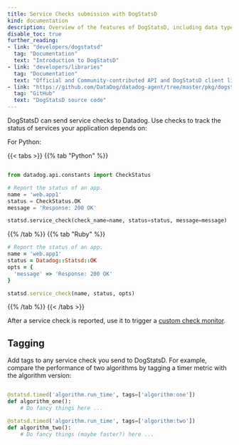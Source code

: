 ```yaml
---
title: Service Checks submission with DogStatsD
kind: documentation
description: Overview of the features of DogStatsD, including data types and tagging.
disable_toc: true
further_reading:
- link: "developers/dogstatsd"
  tag: "Documentation"
  text: "Introduction to DogStatsD"
- link: "developers/libraries"
  tag: "Documentation"
  text: "Official and Community-contributed API and DogStatsD client libraries"
- link: "https://github.com/DataDog/datadog-agent/tree/master/pkg/dogstatsd"
  tag: "GitHub"
  text: "DogStatsD source code"
---
```


DogStatsD can send service checks to Datadog. Use checks to track the status of services your application depends on:

For Python:

{{< tabs >}}
{{% tab "Python" %}}

```python

from datadog.api.constants import CheckStatus

# Report the status of an app.
name = 'web.app1'
status = CheckStatus.OK
message = 'Response: 200 OK'

statsd.service_check(check_name=name, status=status, message=message)
```

{{% /tab %}}
{{% tab "Ruby" %}}

```ruby
# Report the status of an app.
name = 'web.app1'
status = Datadog::Statsd::OK
opts = {
  'message' => 'Response: 200 OK'
}

statsd.service_check(name, status, opts)
```

{{% /tab %}}
{{< /tabs >}}

After a service check is reported, use it to trigger a [custom check monitor][1].

## Tagging

Add tags to any service check you send to DogStatsD. For example, compare the performance of two algorithms by tagging a timer metric with the algorithm version:

```python

@statsd.timed('algorithm.run_time', tags=['algorithm:one'])
def algorithm_one():
    # Do fancy things here ...

@statsd.timed('algorithm.run_time', tags=['algorithm:two'])
def algorithm_two():
    # Do fancy things (maybe faster?) here ...
```


[1]: /monitors/monitor_types/custom_check
